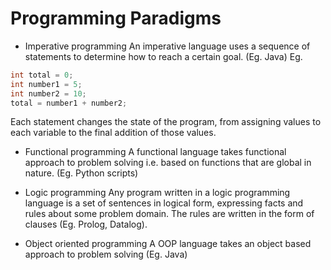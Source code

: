 # Programming Paradigms

* Imperative programming 
An imperative language uses a sequence of statements to determine how to reach a certain goal. (Eg. Java)
Eg. 
```java
int total = 0;
int number1 = 5;
int number2 = 10;
total = number1 + number2; 
```
Each statement changes the state of the program, from assigning values to each variable to the final addition of those values.

* Functional programming 
A functional language takes functional approach to problem solving i.e. based on functions that are global in nature. (Eg. Python scripts)

* Logic programming
Any program written in a logic programming language is a set of sentences in logical form, expressing facts and rules about some problem domain. The rules are written in the form of clauses (Eg. Prolog, Datalog).

* Object oriented programming
A OOP language takes an object based approach to problem solving (Eg. Java)

